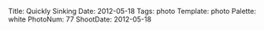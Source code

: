 Title: Quickly Sinking
Date: 2012-05-18
Tags: photo
Template: photo
Palette: white
PhotoNum: 77
ShootDate: 2012-05-18
